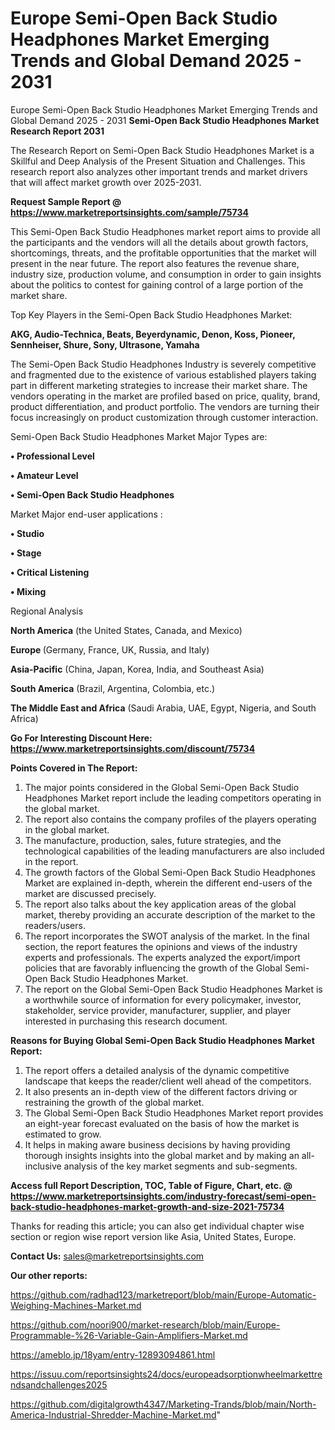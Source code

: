 # Europe Semi-Open Back Studio Headphones Market Emerging Trends and Global Demand 2025 - 2031
Europe Semi-Open Back Studio Headphones Market Emerging Trends and Global Demand 2025 - 2031
<strong>Semi-Open Back Studio Headphones Market Research Report 2031</strong>

The Research Report on Semi-Open Back Studio Headphones Market is a Skillful and Deep Analysis of the Present Situation and Challenges. This research report also analyzes other important trends and market drivers that will affect market growth over 2025-2031.

<strong>Request Sample Report @ <a href=https://www.marketreportsinsights.com/sample/75734>https://www.marketreportsinsights.com/sample/75734</a></strong>

This Semi-Open Back Studio Headphones market report aims to provide all the participants and the vendors will all the details about growth factors, shortcomings, threats, and the profitable opportunities that the market will present in the near future. The report also features the revenue share, industry size, production volume, and consumption in order to gain insights about the politics to contest for gaining control of a large portion of the market share.

Top Key Players in the Semi-Open Back Studio Headphones Market:

<strong>AKG, Audio-Technica, Beats, Beyerdynamic, Denon, Koss, Pioneer, Sennheiser, Shure, Sony, Ultrasone, Yamaha</strong>

The Semi-Open Back Studio Headphones Industry is severely competitive and fragmented due to the existence of various established players taking part in different marketing strategies to increase their market share. The vendors operating in the market are profiled based on price, quality, brand, product differentiation, and product portfolio. The vendors are turning their focus increasingly on product customization through customer interaction.

Semi-Open Back Studio Headphones Market Major Types are:

<strong>• Professional Level

• Amateur Level

• Semi-Open Back Studio Headphones</strong>

Market Major end-user applications :

<strong>• Studio

• Stage

• Critical Listening

• Mixing</strong>

Regional Analysis

</u><strong><b>North America</b></strong> (the United States, Canada, and Mexico)

<strong><b>Europe </b></strong>(Germany, France, UK, Russia, and Italy)

<strong><b>Asia-Pacific</b></strong> (China, Japan, Korea, India, and Southeast Asia)

<strong><b>South America</b></strong> (Brazil, Argentina, Colombia, etc.)

<strong><b>The Middle East and Africa</b></strong> (Saudi Arabia, UAE, Egypt, Nigeria, and South Africa)

<strong>Go For Interesting Discount Here: <a href=https://www.marketreportsinsights.com/discount/75734>https://www.marketreportsinsights.com/discount/75734</a></strong>

<strong>Points Covered in The Report:</strong>
<ol>
  <li>The major points considered in the Global Semi-Open Back Studio Headphones Market report include the leading competitors operating in the global market.</li>
  <li>The report also contains the company profiles of the players operating in the global market.</li>
  <li>The manufacture, production, sales, future strategies, and the technological capabilities of the leading manufacturers are also included in the report.</li>
  <li>The growth factors of the Global Semi-Open Back Studio Headphones Market are explained in-depth, wherein the different end-users of the market are discussed precisely.</li>
  <li>The report also talks about the key application areas of the global market, thereby providing an accurate description of the market to the readers/users.</li>
  <li>The report incorporates the SWOT analysis of the market. In the final section, the report features the opinions and views of the industry experts and professionals. The experts analyzed the export/import policies that are favorably influencing the growth of the Global Semi-Open Back Studio Headphones Market.</li>
  <li>The report on the Global Semi-Open Back Studio Headphones Market is a worthwhile source of information for every policymaker, investor, stakeholder, service provider, manufacturer, supplier, and player interested in purchasing this research document.</li>
</ol>
<strong>Reasons for Buying Global Semi-Open Back Studio Headphones Market Report:</strong>

<ol>
  <li>The report offers a detailed analysis of the dynamic competitive landscape that keeps the reader/client well ahead of the competitors.</li>
  <li>It also presents an in-depth view of the different factors driving or restraining the growth of the global market.</li>
  <li>The Global Semi-Open Back Studio Headphones Market report provides an eight-year forecast evaluated on the basis of how the market is estimated to grow.</li>
  <li>It helps in making aware business decisions by having providing thorough insights insights into the global market and by making an all-inclusive analysis of the key market segments and sub-segments.</li>
</ol>
<strong>Access full Report Description, TOC, Table of Figure, Chart, etc. @ <a href=https://www.marketreportsinsights.com/industry-forecast/semi-open-back-studio-headphones-market-growth-and-size-2021-75734>https://www.marketreportsinsights.com/industry-forecast/semi-open-back-studio-headphones-market-growth-and-size-2021-75734</a></strong>


Thanks for reading this article; you can also get individual chapter wise section or region wise report version like Asia, United States, Europe.

<strong>Contact Us:</strong>
sales@marketreportsinsights.com

<strong>Our other reports:</strong>

<a href=https://github.com/radhad123/marketreport/blob/main/Europe-Automatic-Weighing-Machines-Market.md>https://github.com/radhad123/marketreport/blob/main/Europe-Automatic-Weighing-Machines-Market.md</a>

<a href=https://github.com/noori900/market-research/blob/main/Europe-Programmable-%26-Variable-Gain-Amplifiers-Market.md>https://github.com/noori900/market-research/blob/main/Europe-Programmable-%26-Variable-Gain-Amplifiers-Market.md</a>

<a href=https://ameblo.jp/18yam/entry-12893094861.html>https://ameblo.jp/18yam/entry-12893094861.html</a>

<a href=https://issuu.com/reportsinsights24/docs/europeadsorptionwheelmarkettrendsandchallenges2025>https://issuu.com/reportsinsights24/docs/europeadsorptionwheelmarkettrendsandchallenges2025</a>

<a href=https://github.com/digitalgrowth4347/Marketing-Trands/blob/main/North-America-Industrial-Shredder-Machine-Market.md>https://github.com/digitalgrowth4347/Marketing-Trands/blob/main/North-America-Industrial-Shredder-Machine-Market.md</a>"
